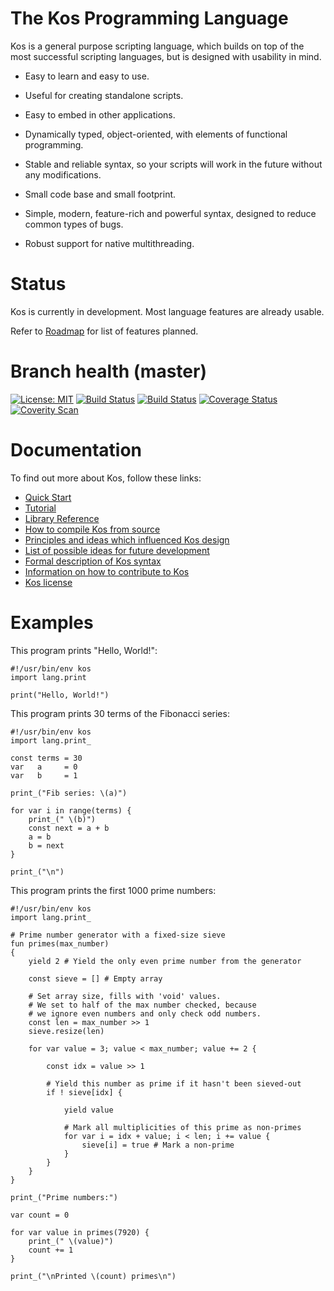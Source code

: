 The Kos Programming Language
============================

Kos is a general purpose scripting language, which builds on top of the most
successful scripting languages, but is designed with usability in mind.

* Easy to learn and easy to use.

* Useful for creating standalone scripts.

* Easy to embed in other applications.

* Dynamically typed, object-oriented, with elements of functional programming.

* Stable and reliable syntax, so your scripts will work in the future without
  any modifications.

* Small code base and small footprint.

* Simple, modern, feature-rich and powerful syntax, designed to reduce common
  types of bugs.

* Robust support for native multithreading.


Status
======

Kos is currently in development.  Most language features are already usable.

Refer to [Roadmap](doc/roadmap.md) for list of features planned.


Branch health (master)
======================

[![License: MIT](https://img.shields.io/badge/License-MIT-yellow.svg)](https://opensource.org/licenses/MIT)
[![Build Status](https://travis-ci.org/kos-lang/kos.svg?branch=master)](https://travis-ci.org/kos-lang/kos)
[![Build Status](https://ci.appveyor.com/api/projects/status/github/kos-lang/kos?branch=master&svg=true)](https://ci.appveyor.com/project/cdragan/kos)
[![Coverage Status](https://coveralls.io/repos/github/kos-lang/kos/badge.svg?branch=master)](https://coveralls.io/github/kos-lang/kos?branch=master)
[![Coverity Scan](https://scan.coverity.com/projects/10189/badge.svg)](https://scan.coverity.com/projects/kos)


Documentation
=============

To find out more about Kos, follow these links:

* [Quick Start](doc/quickstart.md)
* [Tutorial](doc/tutorial.md)
* [Library Reference](doc/modules.md)
* [How to compile Kos from source](doc/building.md)
* [Principles and ideas which influenced Kos design](doc/design.md)
* [List of possible ideas for future development](doc/proposals.md)
* [Formal description of Kos syntax](doc/grammar.md)
* [Information on how to contribute to Kos](doc/contributing.md)
* [Kos license](LICENSE.md)


Examples
========

This program prints "Hello, World!":

    #!/usr/bin/env kos
    import lang.print

    print("Hello, World!")

This program prints 30 terms of the Fibonacci series:

    #!/usr/bin/env kos
    import lang.print_

    const terms = 30
    var   a     = 0
    var   b     = 1

    print_("Fib series: \(a)")

    for var i in range(terms) {
        print_(" \(b)")
        const next = a + b
        a = b
        b = next
    }

    print_("\n")

This program prints the first 1000 prime numbers:

    #!/usr/bin/env kos
    import lang.print_

    # Prime number generator with a fixed-size sieve
    fun primes(max_number)
    {
        yield 2 # Yield the only even prime number from the generator

        const sieve = [] # Empty array

        # Set array size, fills with 'void' values.
        # We set to half of the max number checked, because
        # we ignore even numbers and only check odd numbers.
        const len = max_number >> 1
        sieve.resize(len)

        for var value = 3; value < max_number; value += 2 {

            const idx = value >> 1

            # Yield this number as prime if it hasn't been sieved-out
            if ! sieve[idx] {

                yield value

                # Mark all multiplicities of this prime as non-primes
                for var i = idx + value; i < len; i += value {
                    sieve[i] = true # Mark a non-prime
                }
            }
        }
    }

    print_("Prime numbers:")

    var count = 0

    for var value in primes(7920) {
        print_(" \(value)")
        count += 1
    }

    print_("\nPrinted \(count) primes\n")
